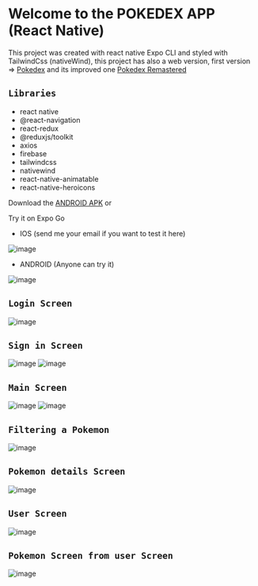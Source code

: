 # Welcome to the POKEDEX APP (React Native)

This project was created with react native Expo CLI and styled with TailwindCss (nativeWind), this project has also a web version, first version => [Pokedex](https://cristhiandcl.github.io/pokedex-app/) and its improved one [Pokedex Remastered](https://cristhiandcl.github.io/pokedex-app-remastered/)

## `Libraries`

* react native
* @react-navigation
* react-redux
* @reduxjs/toolkit
* axios
* firebase
* tailwindcss
* nativewind
* react-native-animatable
* react-native-heroicons

Download the [ANDROID APK](https://expo.dev/accounts/thejokercompany/projects/pokedex/builds/35cf2bf2-d70e-476c-9f0c-93f7ba3b0daf) or 

Try it on Expo Go

* IOS (send me your email if you want to test it here)

![image](https://user-images.githubusercontent.com/83930705/214144351-4335fb68-2f18-4bc8-97f7-16f335e77545.png)


* ANDROID (Anyone can try it)

![image](https://user-images.githubusercontent.com/83930705/214144022-3348e549-f60c-41f6-a687-5343143964bd.png)

## `Login Screen`
![image](https://user-images.githubusercontent.com/83930705/214382397-b8d7f0a8-c7ec-4152-a4bc-4e412d529ddc.png)

## `Sign in Screen`
![image](https://user-images.githubusercontent.com/83930705/214382543-6b4e1c66-ed95-4710-aefd-5da25957f63a.png)
![image](https://user-images.githubusercontent.com/83930705/214382670-e2d9c03b-6cd0-4221-ba3f-8cec53f7c50e.png)

## `Main Screen`
![image](https://user-images.githubusercontent.com/83930705/214382785-794a33f9-3391-4585-afc5-bce83a7fd67c.png)
![image](https://user-images.githubusercontent.com/83930705/214382935-4301f7f8-19f8-4f30-89ec-24244b3e82d0.png)

## `Filtering a Pokemon`

![image](https://user-images.githubusercontent.com/83930705/214383124-8d856ab0-84d2-4222-80b4-7031711130e6.png)


## `Pokemon details Screen`

![image](https://user-images.githubusercontent.com/83930705/214383277-acfe4dfa-b3e4-4a19-9773-46e86c0c399c.png)

## `User Screen`
![image](https://user-images.githubusercontent.com/83930705/214383452-76e9748d-09a5-44c9-bead-4b91bb635ea3.png)

## `Pokemon Screen from user Screen`
![image](https://user-images.githubusercontent.com/83930705/214383607-c7e19f02-84ac-4aed-a924-33b8e891b387.png)


